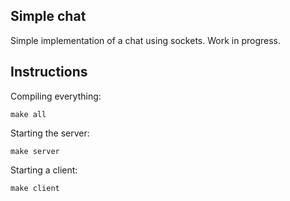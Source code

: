 ## Simple chat
Simple implementation of a chat using sockets. Work in progress.


## Instructions

Compiling everything:

```
make all
```

Starting the server:

```
make server
```
	
Starting a client:

```
make client
```
